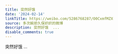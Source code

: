```yaml
---
title: 突然好饿
date: '2024-02-14'
linkTitle: https://weibo.com/5286768287/O0CxmfMZX
source: 多次婉拒久保织织的微博
description: 突然好饿  ...
disable_comments: true
---
```

突然好饿  ...